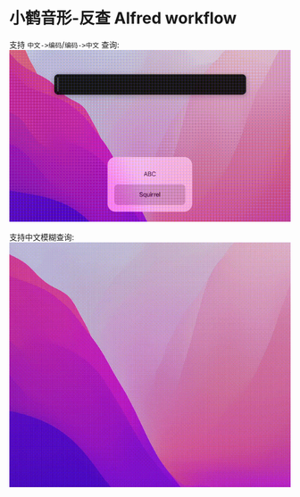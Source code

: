 # 小鹤音形-反查 Alfred workflow


支持 `中文->编码`/`编码->中文` 查询:
![demo](demo1.gif)


支持中文模糊查询:
![demo](demo2.gif)
